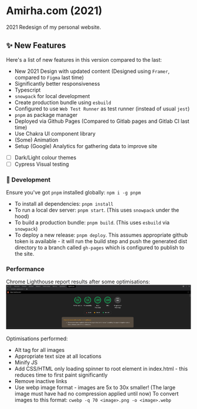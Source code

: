 # Amirha.com (2021)

2021 Redesign of my personal website.

## ✨ New Features

Here's a list of new features in this version compared to the last:

- New 2021 Design with updated content (Designed using `Framer`, compared to `Figma` last time)
- Significantly better responsiveness
- Typescript
- `snowpack` for local development
- Create production bundle using `esbuild`
- Configured to use `Web Test Runner` as test runner (instead of usual `jest`)
- `pnpm` as package manager
- Deployed via Github Pages (Compared to Gitlab pages and Gitlab CI last time)
- Use Chakra UI component library
- (Some) Animation
- Setup (Google) Analytics for gathering data to improve site
- [ ] Dark/Light colour themes
- [ ] Cypress Visual testing

### 🔨 Development

Ensure you've got `pnpm` installed globally: `npm i -g pnpm`

- To install all dependencies: `pnpm install`
- To run a local dev server: `pnpm start`. (This uses `snowpack` under the hood)
- To build a production bundle: `pnpm build`. (This uses `esbuild` via `snowpack`)
- To deploy a new release: `pnpm deploy`. This assumes appropriate github token is available - it will run the build
  step and push the generated dist directory to a branch called `gh-pages` which is configured to publish to the site.

### Performance

Chrome Lighthouse report results after some optimisations:
![chromeLighthouseReport.png](chromeLighthouseReport.png)

Optimisations performed:

- Alt tag for all images
- Appropriate text size at all locations
- Minify JS
- Add CSS/HTML only loading spinner to root element in index.html - this reduces time to first paint significantly
- Remove inactive links
- Use webp image format - images are 5x to 30x smaller! (The large image must have had no compression applied until now)
  To convert images to this format: `cwebp -q 70 <image>.png -o <image>.webp`
